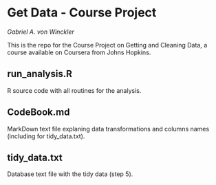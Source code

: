 # Get Data - Course Project
_Gabriel A. von Winckler_

This is the repo for the Course Project on Getting and Cleaning Data, a course available on Coursera from Johns Hopkins.

## run_analysis.R

R source code with all routines for the analysis.

## CodeBook.md

MarkDown text file explaning data transformations and columns names (including for tidy_data.txt).

## tidy_data.txt

Database text file with the tidy data (step 5).
